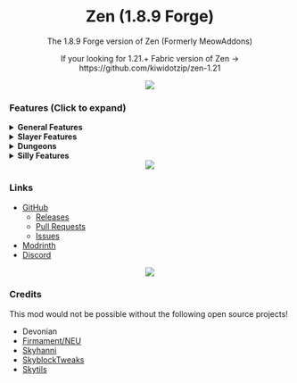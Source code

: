 <h1 align="center">Zen (1.8.9 Forge)</h1>
<p align="center">The 1.8.9 Forge version of Zen (Formerly MeowAddons)</p>
<p align="center">If your looking for 1.21.+ Fabric version of Zen -> https://github.com/kiwidotzip/zen-1.21</p>

<div align="center"><img src='https://i.imgur.com/0KOjr5l.png'/></div>

### Features (Click to expand)

<details>
  <summary><strong>General Features</strong></summary>
  
- Armor HUD
- Arrow poison tracker
- Block overlay
- Better Auction House messages
- Better Bazaar messages
- Chat cleaner
- Chat History
- Calculator
- Custom entity damage tint
- Custom model size
- Entity Highlight
- Guild message formatter
- Party message formatter
- Ragnarock alert
- Remove selfie camera
- Same server alert
- Vanilla HP Hud
- World age message
- Hide fire overlay
- Hide falling blocks
- Hide status effects
- Hide thunder
- Hide enderman tp
- Hide non-starred mob nametags
- Hide death animation
- Hide damage in dungeons
- Remove chat history limit
- No hurt cam bob

</details>

<details>
  <summary><strong>Slayer Features</strong></summary>
  
- Slayer timer
- Slayer highlight
- Slayer stats
- Enderman laser timer
- Miniboss spawn alert
- Vengeance proc timer
- Vengeance damage tracker
- Carry counter [a LOT of stuff]
</details>

<details>
  <summary><strong>Dungeons</strong></summary>
  
- Architect draft stuff
- Blood timer
- Crypt reminder
- Custom party finder messages
- Fire freeze timer
- Livid highlight, Line to correct Livid, Hide incorrect Livid
- Livid ice spray timer
- Key alert
- Key highlight
- Starred mobs highlight
- Scarf spawn timer and scarf minion spawn timers
- Server lag timer
- Terminal tracker
</details>

<details>
  <summary><strong>Silly Features</strong></summary>

- Automeow
- Meow count
- Meow chat sounds
- Meow death sounds
- Meow message translator
</details>

<div align="center"><img src='https://i.imgur.com/0KOjr5l.png'/></div>

### Links

- [GitHub](https://github.com/kiwidotzip/zen)
  - [Releases](https://github.com/kiwidotzip/zen/releases)
  - [Pull Requests](https://github.com/kiwidotzip/zen/pulls)
  - [Issues](https://github.com/kiwidotzip/zen/issues)
- [Modrinth](https://modrinth.com/mod/zenmod)
- [Discord](https://discordapp.com/invite/KPmHQUC97G)

<div align="center"><img src='https://i.imgur.com/0KOjr5l.png'/></div>

### Credits
This mod would not be possible without the following open source projects!

- Devonian
- [Firmament/NEU](https://github.com/nea89o/Firmament)
- [Skyhanni](https://github.com/hannibal002/SkyHanni)
- [SkyblockTweaks](https://github.com/MrFast-js/Skyblock-Tweaks/)
- [Skytils](https://github.com/Skytils/SkytilsMod)
